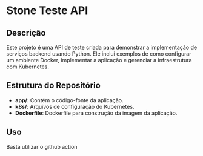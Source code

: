 # Stone Teste API

## Descrição

Este projeto é uma API de teste criada para demonstrar a implementação de serviços backend usando Python. Ele inclui exemplos de como configurar um ambiente Docker, implementar a aplicação e gerenciar a infraestrutura com Kubernetes.

## Estrutura do Repositório

- **app/**: Contém o código-fonte da aplicação.
- **k8s/**: Arquivos de configuração do Kubernetes.
- **Dockerfile**: Dockerfile para construção da imagem da aplicação.

## Uso

Basta utilizar o github action
